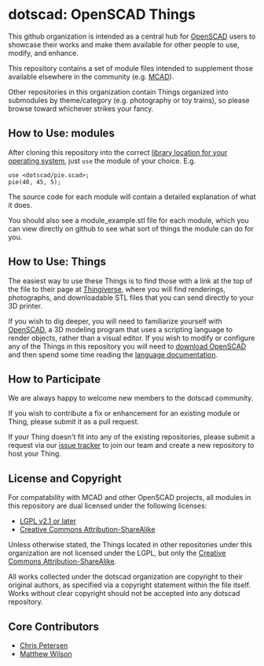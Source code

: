 # dotscad: OpenSCAD Things

This github organization is intended as a central hub for [OpenSCAD](http://www.openscad.org/)
users to showcase their works and make them available for other people to use, modify,
and enhance.

This repository contains a set of module files intended to supplement those available elsewhere
in the community (e.g. [MCAD](https://github.com/openscad/MCAD)).

Other repositories in this organization contain Things organized into submodules by theme/category
(e.g. photography or toy trains), so please browse toward whichever strikes your fancy.

## How to Use: modules

After cloning this repository into the correct [library location for your operating system](https://en.wikibooks.org/wiki/OpenSCAD_User_Manual/Libraries), just `use` the module of your choice.  E.g.

    use <dotscad/pie.scad>;
    pie(40, 45, 5);

The source code for each module will contain a detailed explanation of what it does.

You should also see a module_example.stl file for each module, which you can view directly
on github to see what sort of things the module can do for you.

## How to Use: Things

The easiest way to use these Things is to find those with a link at the top of the file
to their page at [Thingiverse](http://www.thingiverse.com/), where you will find
renderings, photographs, and downloadable STL files that you can send directly to your
3D printer.

If you wish to dig deeper, you will need to familiarize yourself with
[OpenSCAD](http://www.openscad.org/), a 3D modeling program that uses a scripting
language to render objects, rather than a visual editor.  If you wish to modify or
configure any of the Things in this repository you will need to
[download OpenSCAD](http://www.openscad.org/downloads.html) and then spend some time
reading the [language documentation](http://www.openscad.org/documentation.html).

## How to Participate

We are always happy to welcome new members to the dotscad community.

If you wish to contribute a fix or enhancement for an existing module or Thing, please
submit it as a pull request.

If your Thing doesn't fit into any of the existing repositories, please submit a request
via our [issue tracker](https://github.com/dotscad/dotscad/issues) to join our team
and create a new repository to host your Thing.

## License and Copyright

For compatability with MCAD and other OpenSCAD projects, all modules in this repository
are dual licensed under the following licenses:

* [LGPL v2.1 or later](http://creativecommons.org/licenses/LGPL/2.1/)
* [Creative Commons Attribution-ShareAlike](http://creativecommons.org/licenses/by-sa/3.0/)

Unless otherwise stated, the Things located in other repositories under this organization
are not licensed under the LGPL, but only the
[Creative Commons Attribution-ShareAlike](http://creativecommons.org/licenses/by-sa/3.0/).

All works collected under the dotscad organization are copyright to their original authors,
as specified via a copyright statement within the file itself.  Works without clear
copyright should not be accepted into any dotscad repository.

## Core Contributors

* [Chris Petersen](http://www.thingiverse.com/ex-nerd)
* [Matthew Wilson](http://www.thingiverse.com/unrepentantgeek)


